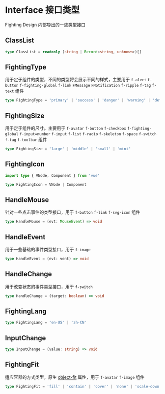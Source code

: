# Interface 接口类型

Fighting Design 内部导出的一些类型接口

## ClassList

```ts
type ClassList = readonly (string | Record<string, unknown>)[]
```

## FightingType

用于定于组件的类型，不同的类型将会展示不同的样式，主要用于 `f-alert` `f-button` `f-fighting-global` `f-link` `FMessage` `FNotification` `f-ripple` `f-tag` `f-text` 组件

```ts
type FightingType = 'primary' | 'success' | 'danger' | 'warning' | 'default' | 'info'
```

## FightingSize

用于定于组件的尺寸。主要用于 `f-avatar` `f-button` `f-checkbox` `f-fighting-global` `f-input=number` `f-input` `f-list` `f-radio` `f-skeleton` `f-space` `f-switch` `f-tag` `f-toolbar` 组件

```ts
type FightingSize = 'large' | 'middle' | 'small' | 'mini'
```

## FightingIcon

```ts
import type { VNode, Component } from 'vue'

type FightingIcon = VNode | Component
```

## HandleMouse

针对一些点击事件的类型接口，用于 `f-button` `f-link` `f-svg-icon` 组件

```ts
type HandleMouse = (evt: MouseEvent) => void
```

## HandleEvent

用于一些基础的事件类型接口，用于 `f-image`

```ts
type HandleEvent = (evt: vent) => void
```

## HandleChange

用于改变状态的事件类型接口，用于 `f-switch`

```ts
type HandleChange = (target: boolean) => void
```

## FightingLang

```ts
type FightingLang = 'en-US' | 'zh-CN'
```

## InputChange

```ts
type InputChange = (value: string) => void
```

## FightingFit

适应容器的方式类型，原生 [object-fit](https://developer.mozilla.org/en-US/docs/Web/CSS/object-fit#try_it) 属性，用于 `f-avatar` `f-image` 组件

```ts
type FightingFit = 'fill' | 'contain' | 'cover' | 'none' | 'scale-down'
```
